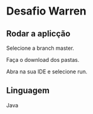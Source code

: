 # Desafio Warren

## Rodar a aplicção
   Selecione a branch master.
   
   Faça o download dos pastas.
   
   Abra na sua IDE e selecione run.
## Linguagem
   Java
   
